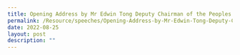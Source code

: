 ```yaml
---
title: Opening Address by Mr Edwin Tong Deputy Chairman of the Peoples Association
permalink: /Resource/speeches/Opening-Address-by-Mr-Edwin-Tong-Deputy-Chairman
date: 2022-08-25
layout: post
description: ""
---
```

